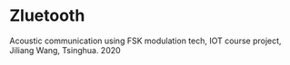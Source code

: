 # Zluetooth
Acoustic communication using FSK modulation tech, IOT course project, Jiliang Wang, Tsinghua. 2020
